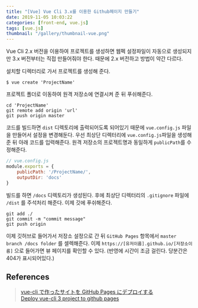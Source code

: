 ```yaml
---
title: "[Vue] Vue Cli 3.x를 이용한 Github페이지 만들기"
date: 2019-11-05 10:03:22
categories: [front-end, vue.js]
tags: [vue.js]
thumbnail: "/gallery/thumbnail-vue.png"
---
```


Vue Cli 2.x 버전을 이용하여 프로젝트를 생성하면 웹펙 설정파일이 자동으로 생성되지만 3.x 버전부터는 직접 만들어줘야 한다. 때문에 2.x 버전하고 방법이 약간 다르다.

<!-- more -->

설치할 디렉터리로 가서 프로젝트를 생성해 준다.

```
$ vue create 'ProjectName'
```

프로젝트 폴더로 이동하여 원격 저장소에 연결시켜 준 뒤 푸쉬해준다.

```
cd 'ProjectName'
git remote add origin 'url'
git push origin master
```

코드를 빌드하면 `dist` 디렉토리에 출력되어도록 되어있기 때문에 `vue.config.js` 파일을 만들어서 설정을 변경해둔다. 우선 최상단 디렉터리에 `vue.config.js`파일을 생성해 준 뒤 아래 코드를 입력해준다. 원격 저장소의 프로젝트명과 동일하게 `publicPath`를 수정해준다.

```javascript
// vue.config.js 
module.exports = {
    publicPath: '/ProjectName/',
    outputDir: 'docs'
}
```
빌드를 하면 `/docs` 디렉토리가 생성된다. 후에 최상단 디렉터리의 `.gitignore` 파일에 `/dist` 를 주석처리 해준다. 이제 깃에 푸쉬해준다.

```
git add ./
git commit -m "commit message"
git push origin
```
이제 깃허브로 들어가서 저장소 설정으로 간 뒤 `GitHub Pages` 항목에서 `master branch /docs folder` 를 셀렉해준다. 이제 `https://[유저이름].github.io/[저장소이름]` 으로 들어가면 뷰 페이지를 확인할 수 있다. (반영에 시간이 조금 걸린다. 당분간은 404가 표시되어있다.)

## References
> [vue-cli で作ったサイトを GitHub Pages にデプロイする](http://blog.snowcait.info/2019/03/23/vue-js-on-github-pages)  
> [Deploy vue-cli 3 project to github pages](https://medium.com/@Roli_Dori/deploy-vue-cli-3-project-to-github-pages-ebeda0705fbd)
